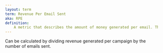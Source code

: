 ```yaml
---
layout: term
term: Revenue Per Email Sent
aka: RPE
definition:
    A metric that describes the amount of money generated per email. The higher the better.
---
```

Can be calculated by dividing revenue generated per campaign by the number of emails sent. 
